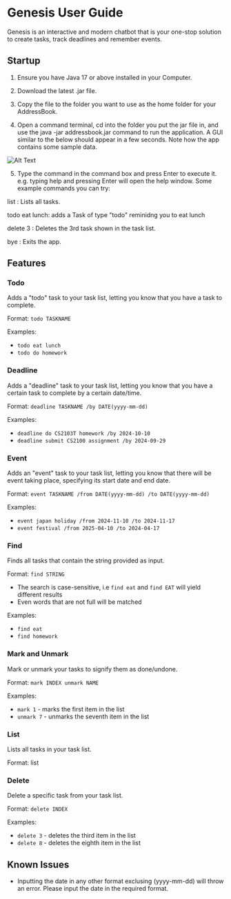 # Genesis User Guide


Genesis is an interactive and modern chatbot that is your one-stop solution to create tasks, 
track deadlines and remember events. 

## Startup

1. Ensure you have Java 17 or above installed in your Computer.

2. Download the latest .jar file.

3. Copy the file to the folder you want to use as the home folder for your AddressBook.

4. Open a command terminal, cd into the folder you put the jar file in, and use the java -jar addressbook.jar command to run the application.
A GUI similar to the below should appear in a few seconds. Note how the app contains some sample data.

![Alt Text](/Users/ethangoh/ip/docs/Ui.png)


5. Type the command in the command box and press Enter to execute it. e.g. typing help and pressing Enter will open the help window.
Some example commands you can try:

list : Lists all tasks.

todo eat lunch: adds a Task of type "todo" reminidng you to eat lunch

delete 3 : Deletes the 3rd task shown in the task list.

bye : Exits the app.


## Features

### Todo
Adds a "todo" task to your task list, letting you know that you have a task to complete.

Format: `todo TASKNAME`

Examples: 
* `todo eat lunch`
* `todo do homework`

### Deadline
Adds a "deadline" task to your task list, letting you know that you have a certain task to complete by a certain date/time.

Format: `deadline TASKNAME /by DATE(yyyy-mm-dd)`

Examples:
* `deadline do CS2103T homework /by 2024-10-10`
* `deadline submit CS2100 assignment /by 2024-09-29`

### Event
Adds an "event" task to your task list, letting you know that there will be event taking place, specifying its start date and end date.

Format: `event TASKNAME /from DATE(yyyy-mm-dd) /to DATE(yyyy-mm-dd)`

Examples:
* `event japan holiday /from 2024-11-10 /to 2024-11-17`
* `event festival /from 2025-04-10 /to 2024-04-17`

### Find
Finds all tasks that contain the string provided as input.

Format: `find STRING`

* The search is case-sensitive, i.e `find eat` and `find EAT` will yield different results
* Even words that are not full will be matched

Examples:
* `find eat`
* `find homework`

### Mark and Unmark
Mark or unmark your tasks to signify them as done/undone.

Format: `mark INDEX unmark NAME`

Examples:
* `mark 1` - marks the first item in the list
* `unmark 7` - unmarks the seventh item in the list

### List
Lists all tasks in your task list.

Format: list

### Delete
Delete a specific task from your task list.

Format: `delete INDEX`

Examples:
* `delete 3` - deletes the third item in the list
* `delete 8` - deletes the eighth item in the list

## Known Issues
* Inputting the date in any other format exclusing (yyyy-mm-dd) will throw an error. Please input the date in the required format.
